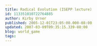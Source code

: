 ```yaml
---
title: Radical Evolution (ISEPP lecture)
id: 113351010722764885
author: Kirby Urner
published: 2005-12-01T23:05:00.000-08:00
updated: 2007-03-09T09:35:15.339-08:00
blog: world_game
tags: 
---
```


